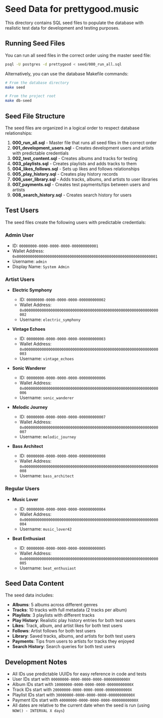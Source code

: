 # Seed Data for prettygood.music

This directory contains SQL seed files to populate the database with realistic test data for development and testing purposes.

## Running Seed Files

You can run all seed files in the correct order using the master seed file:

```bash
psql -U postgres -d prettygood < seed/000_run_all.sql
```

Alternatively, you can use the database Makefile commands:

```bash
# From the database directory
make seed

# From the project root
make db-seed
```

## Seed File Structure

The seed files are organized in a logical order to respect database relationships:

1. **000_run_all.sql** - Master file that runs all seed files in the correct order
2. **001_development_users.sql** - Creates development users and artists with predictable credentials
3. **002_test_content.sql** - Creates albums and tracks for testing
4. **003_playlists.sql** - Creates playlists and adds tracks to them
5. **004_likes_follows.sql** - Sets up likes and follows relationships
6. **005_play_history.sql** - Creates play history records
7. **006_user_library.sql** - Adds tracks, albums, and artists to user libraries
8. **007_payments.sql** - Creates test payments/tips between users and artists
9. **008_search_history.sql** - Creates search history for users

## Test Users

The seed files create the following users with predictable credentials:

### Admin User
- ID: `00000000-0000-0000-0000-000000000001`
- Wallet Address: `0x0000000000000000000000000000000000000000000000000000000000000001`
- Username: `admin`
- Display Name: `System Admin`

### Artist Users
- **Electric Symphony**
  - ID: `00000000-0000-0000-0000-000000000002`
  - Wallet Address: `0x0000000000000000000000000000000000000000000000000000000000000002`
  - Username: `electric_symphony`

- **Vintage Echoes**
  - ID: `00000000-0000-0000-0000-000000000003`
  - Wallet Address: `0x0000000000000000000000000000000000000000000000000000000000000003`
  - Username: `vintage_echoes`

- **Sonic Wanderer**
  - ID: `00000000-0000-0000-0000-000000000006`
  - Wallet Address: `0x0000000000000000000000000000000000000000000000000000000000000006`
  - Username: `sonic_wanderer`

- **Melodic Journey**
  - ID: `00000000-0000-0000-0000-000000000007`
  - Wallet Address: `0x0000000000000000000000000000000000000000000000000000000000000007`
  - Username: `melodic_journey`

- **Bass Architect**
  - ID: `00000000-0000-0000-0000-000000000008`
  - Wallet Address: `0x0000000000000000000000000000000000000000000000000000000000000008`
  - Username: `bass_architect`

### Regular Users
- **Music Lover**
  - ID: `00000000-0000-0000-0000-000000000004`
  - Wallet Address: `0x0000000000000000000000000000000000000000000000000000000000000004`
  - Username: `music_lover42`

- **Beat Enthusiast**
  - ID: `00000000-0000-0000-0000-000000000005`
  - Wallet Address: `0x0000000000000000000000000000000000000000000000000000000000000005`
  - Username: `beat_enthusiast`

## Seed Data Content

The seed data includes:

- **Albums**: 5 albums across different genres
- **Tracks**: 10 tracks with full metadata (2 tracks per album)
- **Playlists**: 3 playlists with different tracks
- **Play History**: Realistic play history entries for both test users
- **Likes**: Track, album, and artist likes for both test users
- **Follows**: Artist follows for both test users
- **Library**: Saved tracks, albums, and artists for both test users
- **Payments**: Tips from users to artists for tracks they enjoyed
- **Search History**: Search queries for both test users

## Development Notes

- All IDs use predictable UUIDs for easy reference in code and tests
- User IDs start with `00000000-0000-0000-0000-00000000000X`
- Album IDs start with `10000000-0000-0000-0000-00000000000X`
- Track IDs start with `20000000-0000-0000-0000-00000000000X`
- Playlist IDs start with `30000000-0000-0000-0000-00000000000X`
- Payment IDs start with `40000000-0000-0000-0000-00000000000X`
- All dates are relative to the current date when the seed is run (using `NOW() - INTERVAL X days`)
